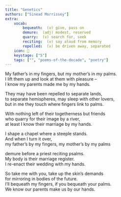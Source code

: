 ```yaml
---
title: "Genetics"
authors: ["Sinead Morrissey"]
extra:
    vocab:
        bequeath:  (v) give, pass on
        demure:  (adj) modest, reserved
        quarry:  (v) search for, seek
        reciting:  (v) say aloud from memory
        repelled:  (v) be driven away, separated
    icon: 🤚
    keystage: ["5"]
    tags: ["", "poems-of-the-decade", "poetry"]
---
```

My father’s in my fingers, but my mother’s in my palms.  
I lift them up and look at them with pleasure –  
I know my parents made me by my hands.  
  
They may have been repelled to separate lands,  
to separate hemispheres, may sleep with other lovers,  
but in me they touch where fingers link to palms.  
  
With nothing left of their togetherness but friends  
who quarry for their image by a river,  
at least I know their marriage by my hands.  
  
I shape a chapel where a steeple stands.  
And when I turn it over,  
my father’s by my fingers, my mother’s by my palms  
  
demure before a priest reciting psalms.  
My body is their marriage register.  
I re-enact their wedding with my hands.  
  
So take me with you, take up the skin’s demands  
for mirroring in bodies of the future.  
I’ll bequeath my fingers, if you bequeath your palms.  
We know our parents make us by our hands.
